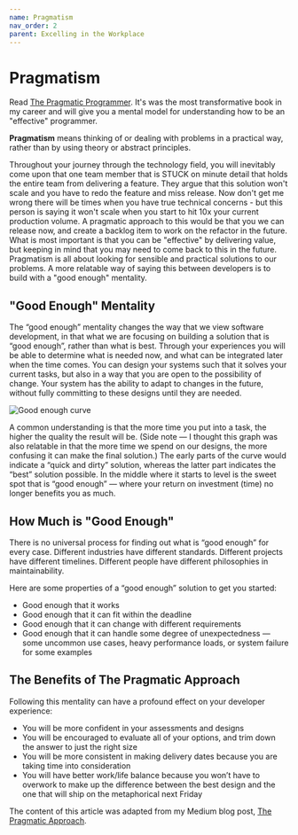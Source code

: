 ```yaml
---
name: Pragmatism
nav_order: 2
parent: Excelling in the Workplace
---
```


# Pragmatism

Read [The Pragmatic Programmer](https://www.amazon.com/Pragmatic-Programmer-Journeyman-Master/dp/020161622X). It's was the most transformative book in my career and will give you a mental model for understanding how to be an "effective" programmer.

**Pragmatism** means thinking of or dealing with problems in a practical way, rather than by using theory or abstract principles.

Throughout your journey through the technology field, you will inevitably come upon that one team member that is STUCK on minute detail that holds the entire team from delivering a feature. They argue that this solution won't scale and you have to redo the feature and miss release. Now don't get me wrong there will be times when you have true technical concerns - but this person is saying it won't scale when you start to hit 10x your current production volume. A pragmatic approach to this would be that you we can release now, and create a backlog item to work on the refactor in the future. What is most important is that you can be "effective" by delivering value, but keeping in mind that you may need to come back to this in the future. Pragmatism is all about looking for sensible and practical solutions to our problems. A more relatable way of saying this between developers is to build with a "good enough" mentality.

## "Good Enough" Mentality

The “good enough” mentality changes the way that we view software development, in that what we are focusing on building a solution that is “good enough”, rather than what is best. Through your experiences you will be able to determine what is needed now, and what can be integrated later when the time comes. You can design your systems such that it solves your current tasks, but also in a way that you are open to the possibility of change. Your system has the ability to adapt to changes in the future, without fully committing to these designs until they are needed.

![Good enough curve](https://miro.medium.com/max/700/1*xjFFxchLz0NH9J91l0SPig.png)

A common understanding is that the more time you put into a task, the higher the quality the result will be. (Side note — I thought this graph was also relatable in that the more time we spend on our designs, the more confusing it can make the final solution.) The early parts of the curve would indicate a “quick and dirty” solution, whereas the latter part indicates the “best” solution possible. In the middle where it starts to level is the sweet spot that is “good enough” — where your return on investment (time) no longer benefits you as much.

## How Much is "Good Enough"

There is no universal process for finding out what is “good enough” for every case. Different industries have different standards. Different projects have different timelines. Different people have different philosophies in maintainability.

Here are some properties of a “good enough” solution to get you started:
* Good enough that it works
* Good enough that it can fit within the deadline
* Good enough that it can change with different requirements
* Good enough that it can handle some degree of unexpectedness — some uncommon use cases, heavy performance loads, or system failure for some examples

## The Benefits of The Pragmatic Approach

Following this mentality can have a profound effect on your developer experience:
* You will be more confident in your assessments and designs
* You will be encouraged to evaluate all of your options, and trim down the answer to just the right size
* You will be more consistent in making delivery dates because you are taking time into consideration
* You will have better work/life balance because you won’t have to overwork to make up the difference between the best design and the one that will ship on the metaphorical next Friday

The content of this article was adapted from my Medium blog post, [The Pragmatic Approach](https://medium.com/pragmatic-programming/the-pragmatic-approach-464ebca864ef).